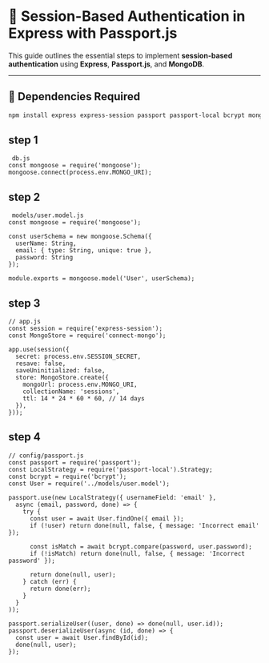 # 🔐 Session-Based Authentication in Express with Passport.js

This guide outlines the essential steps to implement **session-based authentication** using **Express**, **Passport.js**, and **MongoDB**.

---

## 🧩 Dependencies Required

```bash
npm install express express-session passport passport-local bcrypt mongoose connect-mongo dotenv
```

## step 1
```
 db.js
const mongoose = require('mongoose');
mongoose.connect(process.env.MONGO_URI);
```

## step 2
```
 models/user.model.js
const mongoose = require('mongoose');

const userSchema = new mongoose.Schema({
  userName: String,
  email: { type: String, unique: true },
  password: String
});

module.exports = mongoose.model('User', userSchema);

```

## step 3
```
// app.js
const session = require('express-session');
const MongoStore = require('connect-mongo');

app.use(session({
  secret: process.env.SESSION_SECRET,
  resave: false,
  saveUninitialized: false,
  store: MongoStore.create({
    mongoUrl: process.env.MONGO_URI,
    collectionName: 'sessions',
    ttl: 14 * 24 * 60 * 60, // 14 days
  }),
}));

```

## step 4
```
// config/passport.js
const passport = require('passport');
const LocalStrategy = require('passport-local').Strategy;
const bcrypt = require('bcrypt');
const User = require('../models/user.model');

passport.use(new LocalStrategy({ usernameField: 'email' },
  async (email, password, done) => {
    try {
      const user = await User.findOne({ email });
      if (!user) return done(null, false, { message: 'Incorrect email' });

      const isMatch = await bcrypt.compare(password, user.password);
      if (!isMatch) return done(null, false, { message: 'Incorrect password' });

      return done(null, user);
    } catch (err) {
      return done(err);
    }
  }
));

passport.serializeUser((user, done) => done(null, user.id));
passport.deserializeUser(async (id, done) => {
  const user = await User.findById(id);
  done(null, user);
});


```